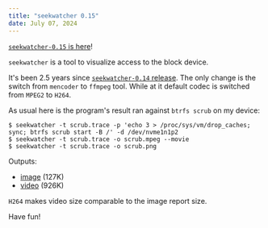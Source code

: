```yaml
---
title: "seekwatcher 0.15"
date: July 07, 2024
---
```


[`seekwatcher-0.15` is here](https://github.com/trofi/seekwatcher/releases/tag/v0.15)!

`seekwatcher` is a tool to visualize access to the block device.

It's been 2.5 years since [`seekwatcher-0.14` release](/posts/234-seekwatcher-0.14.html).
The only change is the switch from `mencoder` to `ffmpeg` tool. While at
it default codec is switched from `MPEG2` to `H264`.

As usual here is the program's result ran against `btrfs scrub` on my
device:

```
$ seekwatcher -t scrub.trace -p 'echo 3 > /proc/sys/vm/drop_caches; sync; btrfs scrub start -B /' -d /dev/nvme1n1p2
$ seekwatcher -t scrub.trace -o scrub.mpeg --movie
$ seekwatcher -t scrub.trace -o scrub.png
```

Outputs:

- [image](/posts.data/321-seekwatcher/scrub.png) (127K)
- [video](/posts.data/321-seekwatcher/scrub.mpeg) (926K)

`H264` makes video size comparable to the image report size.

Have fun!
